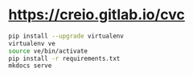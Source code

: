 # https://creio.gitlab.io/cvc

```sh
pip install --upgrade virtualenv
virtualenv ve
source ve/bin/activate
pip install -r requirements.txt
mkdocs serve
```